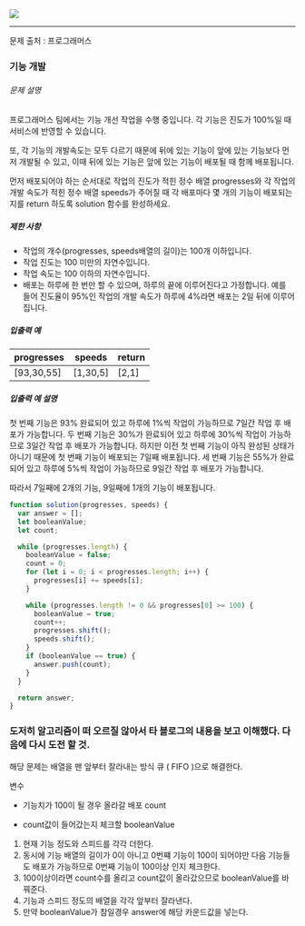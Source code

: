 ![](https://images.velog.io/post-images/leejh3224/619516b0-e892-11e8-98f5-997ef3c38110/what-is-an-algorithm-featured.png)

------

문제 출처 : 프로그래머스

### 기능 개발

###### 문제 설명

프로그래머스 팀에서는 기능 개선 작업을 수행 중입니다. 각 기능은 진도가 100%일 때 서비스에 반영할 수 있습니다.

또, 각 기능의 개발속도는 모두 다르기 때문에 뒤에 있는 기능이 앞에 있는 기능보다 먼저 개발될 수 있고, 이때 뒤에 있는 기능은 앞에 있는 기능이 배포될 때 함께 배포됩니다.

먼저 배포되어야 하는 순서대로 작업의 진도가 적힌 정수 배열 progresses와 각 작업의 개발 속도가 적힌 정수 배열 speeds가 주어질 때 각 배포마다 몇 개의 기능이 배포되는지를 return 하도록 solution 함수를 완성하세요.

##### 제한 사항

- 작업의 개수(progresses, speeds배열의 길이)는 100개 이하입니다.
- 작업 진도는 100 미만의 자연수입니다.
- 작업 속도는 100 이하의 자연수입니다.
- 배포는 하루에 한 번만 할 수 있으며, 하루의 끝에 이루어진다고 가정합니다. 예를 들어 진도율이 95%인 작업의 개발 속도가 하루에 4%라면 배포는 2일 뒤에 이루어집니다.

##### 입출력 예

| progresses | speeds   | return |
| ---------- | -------- | ------ |
| [93,30,55] | [1,30,5] | [2,1]  |

##### 입출력 예 설명

첫 번째 기능은 93% 완료되어 있고 하루에 1%씩 작업이 가능하므로 7일간 작업 후 배포가 가능합니다.
두 번째 기능은 30%가 완료되어 있고 하루에 30%씩 작업이 가능하므로 3일간 작업 후 배포가 가능합니다. 하지만 이전 첫 번째 기능이 아직 완성된 상태가 아니기 때문에 첫 번째 기능이 배포되는 7일째 배포됩니다.
세 번째 기능은 55%가 완료되어 있고 하루에 5%씩 작업이 가능하므로 9일간 작업 후 배포가 가능합니다.

따라서 7일째에 2개의 기능, 9일째에 1개의 기능이 배포됩니다.

~~~javascript
function solution(progresses, speeds) {
  var answer = [];
  let booleanValue;
  let count;

  while (progresses.length) {
    booleanValue = false;
    count = 0;
    for (let i = 0; i < progresses.length; i++) {
      progresses[i] += speeds[i];
    }

    while (progresses.length != 0 && progresses[0] >= 100) {
      booleanValue = true;
      count++;
      progresses.shift();
      speeds.shift();
    }
    if (booleanValue == true) {
      answer.push(count);
    }
  }

  return answer;
}
~~~

### 도저히 알고리즘이 떠 오르질 않아서 타 블로그의 내용을 보고 이해했다. 다음에 다시 도전 할 것.

해당 문제는 배열을 맨 앞부터 잘라내는 방식 큐 ( FIFO )으로 해결한다.

변수

- 기능치가 100이 될 경우 올라갈 배포 count

- count값이 들어갔는지 체크할 booleanValue

1. 현재 기능 정도와 스피드를 각각 더한다.
2. 동시에 기능 배열의 길이가 0이 아니고 0번쨰 기능이 100이 되어야만 다음 기능들도 배포가 가능하므로 0번째 기능이 100이상 인지 체크한다.
3. 100이상이라면 count수를 올리고  count값이 올라갔으므로 booleanValue를 바꿔준다.
4. 기능과 스피드 정도의 배열을 각각 앞부터 잘라낸다.
5. 만약 booleanValue가 참일경우 answer에 해당 카운드값을 넣는다.

<br/>